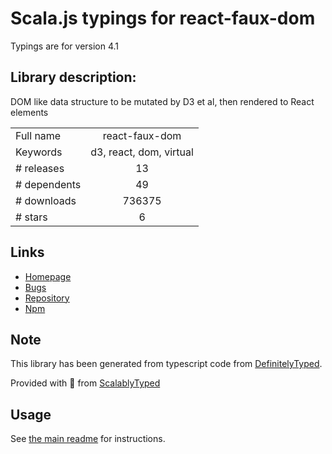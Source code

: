 
# Scala.js typings for react-faux-dom

Typings are for version 4.1

## Library description:
DOM like data structure to be mutated by D3 et al, then rendered to React elements

|                    |                 |
| ------------------ | :-------------: |
| Full name          | react-faux-dom |
| Keywords           | d3, react, dom, virtual |
| # releases         | 13 |
| # dependents       | 49 |
| # downloads        | 736375 |
| # stars            | 6 |

## Links
- [Homepage](https://github.com/Olical/react-faux-dom#readme)
- [Bugs](https://github.com/Olical/react-faux-dom/issues)
- [Repository](https://github.com/Olical/react-faux-dom)
- [Npm](https://www.npmjs.com/package/react-faux-dom)
    


## Note
This library has been generated from typescript code from [DefinitelyTyped](https://definitelytyped.org).

Provided with :purple_heart: from [ScalablyTyped](https://github.com/oyvindberg/ScalablyTyped)

## Usage
See [the main readme](../../readme.md) for instructions.


